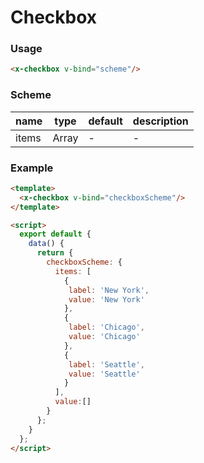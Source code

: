 # Checkbox

### Usage

```html
<x-checkbox v-bind="scheme"/> 
```

### Scheme

| name   | type   | default | description |
| ------ | ------ | ------- | ----------- |
| items  | Array  | -       | -           |


### Example

```html
<template>
  <x-checkbox v-bind="checkboxScheme"/>
</template>

<script>
  export default {
    data() {
      return {
        checkboxScheme: {
          items: [
            {
             label: 'New York',
             value: 'New York'
            },
            {
             label: 'Chicago',
             value: 'Chicago'
            },
            {
             label: 'Seattle',
             value: 'Seattle'
            }
          ],
          value:[]
        }
      };
    }
  };
</script>
```
